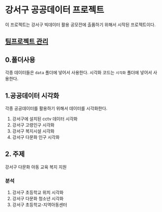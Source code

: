 # 강서구 공공데이터 프로젝트
이 프로젝트는 강서구 빅데이터 활용 공모전에 출품하기 위해서 시작된 프로젝트이다.

## [팀프로젝트 관리](https://easy-frost-b7e.notion.site/3dcbaf3d1d2b49019942986d2b01d560)

## 0.폴더사용
각종 데이터들은 `data` 폴더에 넣어서 사용한다.
시각화 코드는 `시각화` 폴더에 넣어서 사용한다.

## 1.공공데이터 시각화
각종 공공데이터를 활용하기 위해서 데이터를 시각화한다.
1. 강서구에 설치된 cctv 데이터 시각화
2. 강서구 고령인구 시각화
3. 강서구 복지시설 시각화
4. 강서구 다문화 인구 시각화

## 2. 주제
강서구 다문화 아동 교육 복지 지원

### 분석
1. 강서구 초등학교 위치 시각화
2. 강서구 다문화 청소년 시각화
3. 강서구 초등학교-지역아동센터 
     
